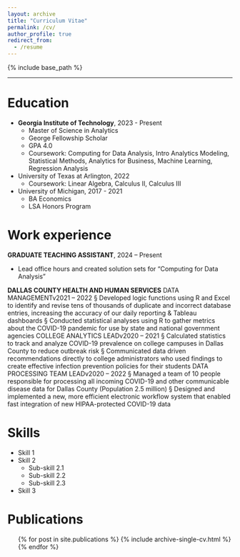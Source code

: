 ```yaml
---
layout: archive
title: "Curriculum Vitae"
permalink: /cv/
author_profile: true
redirect_from:
  - /resume
---
```


{% include base_path %}

***

Education
======
* **Georgia Institute of Technology**, 2023 - Present
  * Master of Science in Analytics
  * George Fellowship Scholar
  * GPA 4.0
  * Coursework: Computing for Data Analysis, Intro Analytics Modeling, Statistical Methods, Analytics for Business, Machine Learning, Regression Analysis
* University of Texas at Arlington, 2022
  * Coursework: Linear Algebra, Calculus II, Calculus III 
* University of Michigan, 2017 - 2021
  * BA Economics
  * LSA Honors Program 

Work experience
======
**GRADUATE TEACHING ASSISTANT**, 2024 – Present
* Lead office hours and created solution sets for “Computing for Data Analysis”

**DALLAS COUNTY HEALTH AND HUMAN SERVICES**
DATA MANAGEMENTv2021 – 2022
§ Developed logic functions using R and Excel to identify and revise tens of thousands of duplicate and
incorrect database entries, increasing the accuracy of our daily reporting & Tableau dashboards
§ Conducted statistical analyses using R to gather metrics about the COVID-19 pandemic for use by state and
national government agencies
COLLEGE ANALYTICS LEADv2020 – 2021
§ Calculated statistics to track and analyze COVID-19 prevalence on college campuses in Dallas County to
reduce outbreak risk
§ Communicated data driven recommendations directly to college administrators who used findings to create
effective infection prevention policies for their students
DATA PROCESSING TEAM LEADv2020 – 2022
§ Managed a team of 10 people responsible for processing all incoming COVID-19 and other communicable
disease data for Dallas County (Population 2.5 million)
§ Designed and implemented a new, more efficient electronic workflow system that enabled fast integration of
new HIPAA-protected COVID-19 data
  
Skills
======
* Skill 1
* Skill 2
  * Sub-skill 2.1
  * Sub-skill 2.2
  * Sub-skill 2.3
* Skill 3

Publications
======
  <ul>{% for post in site.publications %}
    {% include archive-single-cv.html %}
  {% endfor %}</ul>
